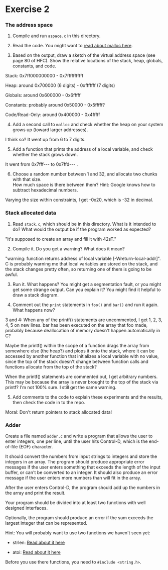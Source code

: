 # Exercise 2

### The address space

1. Compile and run `aspace.c` in this directory.

2. Read the code.  You might want to [read about malloc here](https://www.tutorialspoint.com/c_standard_library/c_function_malloc.htm).

3. Based on the output, draw a sketch of the virtual address space (see page 80 of HFC).  Show the relative locations of the stack, heap, globals, constants, and code.

Stack: 0x7ff000000000 - 0x7fffffffffff

Heap: around 0x700000 (6 digits) - 0xfffffff (7 digits)

Globals: around 0x600000 - 0x6fffff

Constants: probably around 0x50000 - 0x5fffff?

Code/Read-Only: around 0x400000 - 0x4fffff



4. Add a second call to `malloc` and check whether the heap on your system grows up (toward larger addresses).

I think so? It went up from 6 to 7 digits.


5. Add a function that prints the address of a local variable, and check whether the stack grows down.  

It went from 0x7fff--- to 0x7ffd--- .

6. Choose a random number between 1 and 32, and allocate two chunks with that size.  
How much space is there between them?  Hint: Google knows how to subtract hexadecimal numbers.

Varying the size within constraints, I get -0x20, which is -32 in decimal.


### Stack allocated data

1.  Read `stack.c`, which should be in this directory.  What is it
intended to do?  What would the output be if the program worked as
expected? 

"It's supposed to create an array and fill it with 42sT."

2.  Compile it.  Do you get a warning?  What does it mean?

"warning: function returns address of local variable [-Wreturn-local-addr]". C is probably warning me that local variables are stored on the stack, and the stack changes pretty often, so returning one of them is going to be awful.

3.  Run it.  What happens?  You might get a segmentation fault, or you might get
some strange output.  Can you explain it?  You might find it
helpful to draw a stack diagram.

4.  Comment out the `print` statements in `foo()` and `bar()` and run
it again.  What happens now?

3 and 4: When any of the printf() statements are uncommented, I get 1, 2, 3, 4, 5 on new lines. bar has been executed on the array that foo made, probably because deallocation of memory doesn't happen automatically in C? 

Maybe the printf() within the scope of a function drags the array from somewhere else (the heap?) and plops it onto the stack, where it can be accessed by another function that initializes a local variable with no value, since the top of the stack doesn't change between function calls and functions allocate from the top of the stack?

When the printf() statements are commented out, I get arbitrary numbers. This may be because the array is never brought to the top of the stack via printf? I'm not 100% sure. I still get the same warning.

5.  Add comments to the code to explain these experiments and the results,
then check the code in to the repo.

Moral: Don't return pointers to stack allocated data!


### Adder

Create a file named `adder.c` and write a program that allows the user to enter integers, one per line, until the user hits Control-D, which is the end-of-file (EOF) character.

It should convert the numbers from input strings to integers and store the integers in an array.  The program should produce appropriate error messages if the user enters something that exceeds the length of the input buffer, or can't be converted to an integer.  It should also produce an error message if the user enters more numbers than will fit in the array.

After the user enters Control-D, the program should add up the numbers in the array and print the result.  

Your program should be divided into at least two functions with well designed interfaces.

Optionally, the program should produce an error if the sum exceeds the largest integer that can be represented.

Hint: You will probably want to use two functions we haven't seen yet:

* strlen: [Read about it here](https://www.tutorialspoint.com/c_standard_library/c_function_strlen.htm)

* atoi: [Read about it here](https://www.tutorialspoint.com/c_standard_library/c_function_atoi.htm)

Before you use there functions, you need to `#include <string.h>`.
